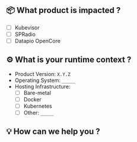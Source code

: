 ## :package: What product is impacted ?

 - [ ] Kubevisor
 - [ ] SPRadio
 - [ ] Datapio OpenCore

## :gear: What is your runtime context ?

 - Product Version: `X.Y.Z`
 - Operating System: `_____`
 - Hosting Infrastructure:
    - [ ] Bare-metal
    - [ ] Docker
    - [ ] Kubernetes
    - [ ] Other: `_____`

## :bulb: How can we help you ?

<!-- Insert a description of your problem -->
